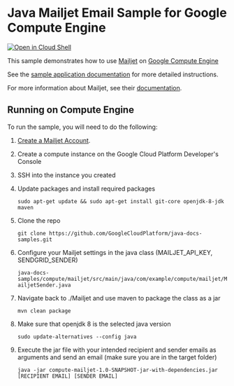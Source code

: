 # Java Mailjet Email Sample for Google Compute Engine

<a href="https://console.cloud.google.com/cloudshell/open?git_repo=https://github.com/GoogleCloudPlatform/java-docs-samples&page=editor&open_in_editor=compute/mailjet/README.md">
<img alt="Open in Cloud Shell" src ="http://gstatic.com/cloudssh/images/open-btn.png"></a>

This sample demonstrates how to use [Mailjet](https://www.mailjet.com/) on
[Google Compute Engine](https://cloud.google.com/compute/)

See the [sample application documentation][sample-docs] for more detailed
instructions.

For more information about Mailjet, see their
[documentation](http://dev.mailjet.com/email-api/v3/apikey/).

[sample-docs]: https://cloud.google.com/compute/docs/tutorials/sending-mail/

## Running on Compute Engine

To run the sample, you will need to do the following:

1. [Create a Mailjet Account](https://app.mailjet.com/signup).
1. Create a compute instance on the Google Cloud Platform Developer's Console
1. SSH into the instance you created
1. Update packages and install required packages

    `sudo apt-get update && sudo apt-get install git-core openjdk-8-jdk maven`

1. Clone the repo

    `git clone https://github.com/GoogleCloudPlatform/java-docs-samples.git`

1. Configure your Mailjet settings in the java class (MAILJET_API_KEY, SENDGRID_SENDER)

    `java-docs-samples/compute/mailjet/src/main/java/com/example/compute/mailjet/MailjetSender.java`

1. Navigate back to ./Mailjet and use maven to package the class as a jar

    `mvn clean package`

1. Make sure that openjdk 8 is the selected java version

    `sudo update-alternatives --config java`

1. Execute the jar file with your intended recipient and sender emails as arguments
   and send an email (make sure you are in the target folder)

    `java -jar compute-mailjet-1.0-SNAPSHOT-jar-with-dependencies.jar [RECIPIENT EMAIL] [SENDER EMAIL]`
